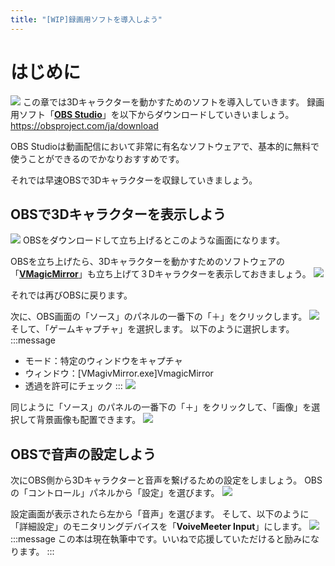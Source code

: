 ```yaml
---
title: "[WIP]録画用ソフトを導入しよう"
---
```

# はじめに
![](https://storage.googleapis.com/zenn-user-upload/3f097ccaca63-20240217.png)
この章では3Dキャラクターを動かすためのソフトを導入していきます。
録画用ソフト「[**OBS Studio**](https://obsproject.com/ja/download)」を以下からダウンロードしていきいましょう。
https://obsproject.com/ja/download

OBS Studioは動画配信において非常に有名なソフトウェアで、基本的に無料で使うことができるのでかなりおすすめです。

それでは早速OBSで3Dキャラクターを収録していきましょう。

## OBSで3Dキャラクターを表示しよう
![](https://storage.googleapis.com/zenn-user-upload/e475fc66b586-20240218.png)
OBSをダウンロードして立ち上げるとこのような画面になります。

OBSを立ち上げたら、3Dキャラクターを動かすためのソフトウェアの「[**VMagicMirror**](https://booth.pm/ja/items/1272298)」も立ち上げて３Dキャラクターを表示しておきましょう。
![](https://storage.googleapis.com/zenn-user-upload/815e0a0e6a55-20240217.png)

それでは再びOBSに戻ります。

次に、OBS画面の「ソース」のパネルの一番下の「＋」をクリックします。
![](https://storage.googleapis.com/zenn-user-upload/f3501c0c19ed-20240217.png)
そして、「ゲームキャプチャ」を選択します。
以下のように選択します。
:::message
- モード：特定のウィンドウをキャプチャ
- ウィンドウ：[VMagivMirror.exe]VmagicMirror
- 透過を許可にチェック
:::
![](https://storage.googleapis.com/zenn-user-upload/a9e4320b7cd0-20240217.png)

同じように「ソース」のパネルの一番下の「＋」をクリックして、「画像」を選択して背景画像も配置できます。
![](https://storage.googleapis.com/zenn-user-upload/3f097ccaca63-20240217.png)

## OBSで音声の設定しよう
次にOBS側から3Dキャラクターと音声を繋げるための設定をしましょう。
OBSの「コントロール」パネルから「設定」を選びます。
![](https://storage.googleapis.com/zenn-user-upload/3f097ccaca63-20240217.png)

設定画面が表示されたら左から「音声」を選びます。
そして、以下のように「詳細設定」のモニタリングデバイスを「**VoiveMeeter Input**」にします。
![](https://storage.googleapis.com/zenn-user-upload/a5ff349e3a03-20240219.png)
:::message
この本は現在執筆中です。いいねで応援していただけると励みになります。
:::